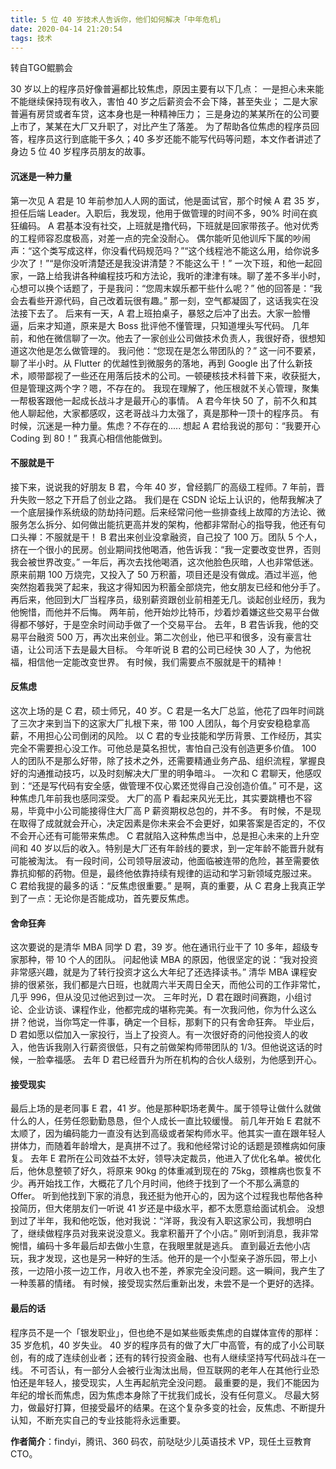 ```yaml
---
title: 5 位 40 岁技术人告诉你，他们如何解决「中年危机」
date: 2020-04-14 21:20:54
tags: 技术
---
```

转自TGO鲲鹏会

30 岁以上的程序员好像普遍都比较焦虑，原因主要有以下几点：
一是担心未来能不能继续保持现有收入，害怕 40 岁之后薪资会不会下降，甚至失业；
二是大家普遍有房贷或者车贷，这本身也是一种精神压力；
三是身边的某某所在的公司要上市了，某某在大厂又升职了，对比产生了落差。
为了帮助各位焦虑的程序员回答，程序员这行到底能干多久；40 多岁还能不能写代码等问题，本文作者讲述了身边 5 位 40 岁程序员朋友的故事。

#### 沉迷是一种力量
第一次见 A 君是 10 年前参加人人网的面试，他是面试官，那个时候 A 君 35 岁，担任后端 Leader。入职后，我发现，他用于做管理的时间不多，90% 时间在疯狂编码。
A 君基本没有社交，上班就是撸代码，下班就是回家带孩子。他对优秀的工程师容忍度极高，对差一点的完全没耐心。
偶尔能听见他训斥下属的吵闹声：“这个类写成这样，你没看代码规范吗？”“这个线程池不能这么用，给你说多少次了！”“是你没听清楚还是我没讲清楚？不能这么干！”
一次下班，和他一起回家，一路上给我讲各种编程技巧和方法论，我听的津津有味。聊了差不多半小时，心想可以换个话题了，于是我问：“您周末娱乐都干些什么呢？”
他的回答是：“我会去看些开源代码，自己改着玩很有趣。”
那一刻，空气都凝固了，这话我实在没法接下去了。
后来有一天，A 君上班拍桌子，暴怒之后冲了出去。大家一脸懵逼，后来才知道，原来是大 Boss 批评他不懂管理，只知道埋头写代码。
几年前，和他在微信聊了一次。他去了一家创业公司做技术负责人，我很好奇，很想知道这次他是怎么做管理的。
我问他：“您现在是怎么带团队的？”
这一问不要紧，聊了半小时。从 Flutter 的优越性到微服务的落地，再到 Google 出了什么新技术，顺带鄙视了一些还在用落后技术的公司。一顿硬核技术科普下来，收获挺大，但是管理这两个字？嗯，不存在的。
我现在理解了，他压根就不关心管理，聚集一帮极客跟他一起成长战斗才是最开心的事情。
A 君今年快 50 了，前不久和其他人聊起他，大家都感叹，这老哥战斗力太强了，真是那种一顶十的程序员。
有时候，沉迷是一种力量。焦虑？不存在的.....
想起 A 君给我说的那句：“我要开心 Coding 到 80！”
我真心相信他能做到。

#### 不服就是干
接下来，说说我的好朋友 B 君，今年 40 岁，曾经鹅厂的高级工程师。7 年前，晋升失败一怒之下开启了创业之路。
我们是在 CSDN 论坛上认识的，他帮我解决了一个底层操作系统级的防劫持问题。后来经常问他一些排查线上故障的方法论、微服务怎么拆分、如何做出能抗更高并发的架构，他都非常耐心的指导我，他还有句口头禅：不服就是干！
B 君出来创业没拿融资，自己投了 100 万。团队 5 个人，挤在一个很小的民房。创业期间找他喝酒，他告诉我：“我一定要改变世界，否则我会被世界改变。”
一年后，再次去找他喝酒，这次他脸色灰暗，人也非常低迷。原来前期 100 万烧完，又投入了 50 万积蓄，项目还是没有做成。酒过半巡，他突然抱着我哭了起来，我这才得知因为积蓄全部烧完，他女朋友已经和他分手了。
再后来，他回到大厂当程序员，级别薪资跟创业前相差无几。谈起创业经历，我为他惋惜，而他并不后悔。
两年前，他开始炒比特币，炒着炒着嫌这些交易平台做得都不够好，于是空余时间动手做了一个交易平台。
去年，B 君告诉我，他的交易平台融资 500 万，再次出来创业。第二次创业，他已平和很多，没有豪言壮语，让公司活下去是最大目标。
今年听说 B 君的公司已经快 30 人了，为他祝福，相信他一定能改变世界。
有时候，我们需要点不服就是干的精神！

#### 反焦虑
这次上场的是 C 君，硕士师兄，40 岁。C 君是一名大厂总监，他花了四年时间跳了三次才来到当下的这家大厂扎根下来，带 100 人团队，每个月安安稳稳拿高薪，不用担心公司倒闭的风险。
以 C 君的专业技能和学历背景、工作经历，其实完全不需要担心没工作。可他总是莫名担忧，害怕自己没有创造更多价值。
100 人的团队不是那么好带，除了技术之外，还需要精通业务产品、组织流程，掌握良好的沟通推动技巧，以及时刻解决大厂里的明争暗斗。
一次和 C 君聊天，他感叹到：“还是写代码有安全感，做管理不仅心累还觉得自己没创造价值。”
可不是，这种焦虑几年前我也感同深受。
大厂的高 P 看起来风光无比，其实要跳槽也不容易，毕竟中小公司能接得住大厂高 P 薪资期权总包的，并不多。
有时候，不是现在取得了成就就会开心，决定因素是你未来会不会更好，如果答案是否定的，不仅不会开心还有可能带来焦虑。
C 君就陷入这种焦虑当中，总是担心未来的上升空间和 40 岁以后的收入。特别是大厂还有年龄线的要求，到一定年龄不能晋升就有可能被淘汰。
有一段时间，公司领导层波动，他面临被连带的危险，甚至需要依靠抗抑郁的药物。但是，最终他依靠持续有规律的运动和学习新领域克服过来。
C 君给我提的最多的话：“反焦虑很重要。”
是啊，真的重要，从 C 君身上我真正学到了一点：无论你是否能成功，首先要反焦虑。

#### 舍命狂奔
这次要说的是清华 MBA 同学 D 君，39 岁。他在通讯行业干了 10 多年，超级专家那种，带 10 个人的团队。
问起他读 MBA 的原因，他很坚定的说：“我对投资非常感兴趣，就是为了转行投资才这么大年纪了还选择读书。”
清华 MBA 课程安排的很紧张，我们都是六日班，也就周六半天周日全天，而他公司的工作非常忙，几乎 996，但从没见过他迟到过一次。
三年时光，D 君在跟时间赛跑，小组讨论、企业访谈、课程作业，他都完成的堪称完美。有一次我问他，你为什么这么拼？他说，当你笃定一件事，确定一个目标，那剩下的只有舍命狂奔。
毕业后，D 君如愿以偿加入一家投行，当上了投资人。有一次很好奇的问他投资人的收入，他告诉我刚入行薪资很低，只有之前做架构师带团队的 1/3。但他说这话的时候，一脸幸福感。
去年 D 君已经晋升为所在机构的合伙人级别，为他感到开心。

#### 接受现实
最后上场的是老同事 E 君，41 岁。他是那种职场老黄牛。属于领导让做什么就做什么的人，任劳任怨勤勤恳恳，但个人成长一直比较缓慢。
前几年开始 E 君就不太顺了，因为编码能力一直没有达到高级或者架构师水平。他其实一直在跟年轻人拼体力，而随着年龄增大，是真拼不过了。我和他经常讨论的话题是颈椎病如何康复。
去年 E 君所在公司效益不太好，领导决定裁员，他进入了优化名单。被优化后，他休息整顿了好久，将原来 90kg 的体重减到现在的 75kg，颈椎病也恢复不少。再开始找工作，大概花了几个月时间，他终于找到了一个不那么满意的 Offer。
听到他找到下家的消息，我还挺为他开心的，因为这个过程我也帮他各种投简历，但大佬朋友们一听说 41 岁还是中级水平，都不太愿意给面试机会。
没想到过了半年，我和他吃饭，他对我说：“洋哥，我没有入职这家公司，我想明白了，继续做程序员对我来说没意义。我拿积蓄开了个小店。”
刚听到消息，我非常惋惜，编码十多年最后却去做小生意，在我眼里就是逃兵。
直到最近去他小店玩，我才发现，这也是另一种好的生活。他开的是一个小型亲子游乐园，带上小孩，一边陪小孩一边工作，月收入也不差，养家完全没问题。这一瞬间，我产生了一种羡慕的情绪。
有时候，接受现实然后重新出发，未尝不是一个更好的选择。

#### 最后的话
程序员不是一个「银发职业」，但也绝不是如某些贩卖焦虑的自媒体宣传的那样：35 岁危机，40 岁失业。
40 岁的程序员有的做了大厂中高管，有的成了小公司联创，有的成了连续创业者；还有的转行投资金融、也有人继续坚持写代码战斗在一线。
不可否认，有一部分人会被行业淘汰出局，但互联网的老年人在其他行业恐怕还是年轻人，接受现实，人生再起航完全没问题。
最重要的是，我们不能因为年纪的增长而焦虑，因为焦虑本身除了干扰我们成长，没有任何意义。
尽最大努力，做最好打算，但接受最坏的结果。在这个复杂多变的社会，反焦虑、不断提升认知，不断充实自己的专业技能将永远重要。

**作者简介**：findyi，腾讯、360 码农，前哒哒少儿英语技术 VP，现任土豆教育 CTO。